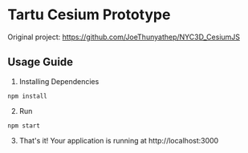 # Tartu Cesium Prototype
Original project: https://github.com/JoeThunyathep/NYC3D_CesiumJS

## Usage Guide
1. Installing Dependencies

```
npm install
```

2. Run

```
npm start
```
3. That's it! Your application is running at http://localhost:3000

